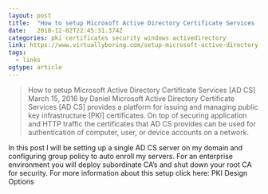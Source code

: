 ```yaml
---
layout: post 
title:  "How to setup Microsoft Active Directory Certificate Services [AD CS] - VirtuallyBoring" 
date:   2018-12-02T22:45:31.374Z 
categories: pki certificates security windows activedirectory
link: https://www.virtuallyboring.com/setup-microsoft-active-directory-certificate-services-ad-cs/ 
tags:
  - links
ogtype: article 
---
```


> How to setup Microsoft Active Directory Certificate Services [AD CS]
March 15, 2016 by Daniel
Microsoft Active Directory Certificate Services [AD CS] provides a platform for issuing and managing public key infrastructure [PKI] certificates. On top of securing application and HTTP traffic the certificates that AD CS provides can be used for authentication of computer, user, or device accounts on a network.

In this post I will be setting up a single AD CS server on my domain and configuring group policy to auto enroll my servers. For an enterprise environment you will deploy subordinate CA’s and shut down your root CA for security. For more information about this setup click here: PKI Design Options